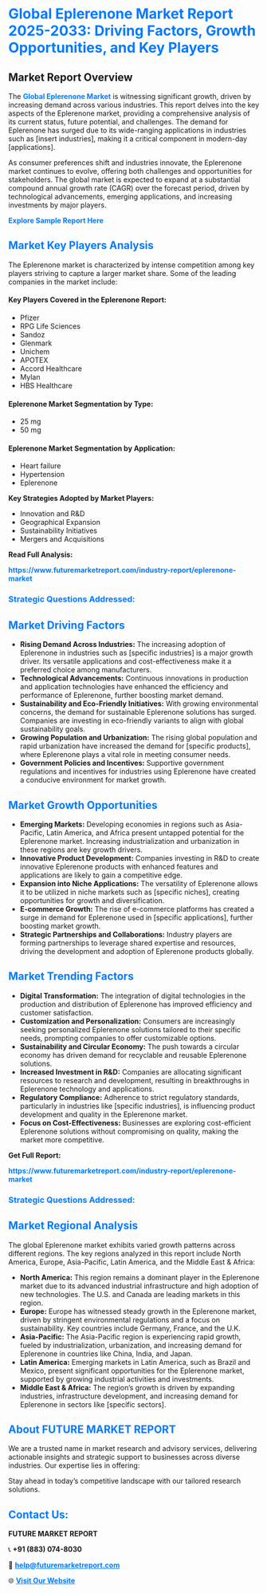 <h1 style="color: #007BFF;">Global Eplerenone Market Report 2025-2033: Driving Factors, Growth Opportunities, and Key Players</h1>

<section id="overview">
<h2>Market Report Overview</h2>
<p>The <a href="https://www.futuremarketreport.com/industry-report/eplerenone-market" style="color: #007BFF; text-decoration: none;"><strong>Global Eplerenone Market</strong></a> is witnessing significant growth, driven by increasing demand across various industries. This report delves into the key aspects of the Eplerenone market, providing a comprehensive analysis of its current status, future potential, and challenges. The demand for Eplerenone has surged due to its wide-ranging applications in industries such as [insert industries], making it a critical component in modern-day [applications].</p>
<p>As consumer preferences shift and industries innovate, the Eplerenone market continues to evolve, offering both challenges and opportunities for stakeholders. The global market is expected to expand at a substantial compound annual growth rate (CAGR) over the forecast period, driven by technological advancements, emerging applications, and increasing investments by major players.</p>
</section>

<section id="overview">
<p><a href="https://www.futuremarketreport.com/request-sample/reportId=125493" style="color: #007BFF; text-decoration: none;"><strong>Explore Sample Report Here</strong></a></p>
</section>

<section id="key-players">
<h2 style="color: #007BFF;">Market Key Players Analysis</h2>
<p>The Eplerenone market is characterized by intense competition among key players striving to capture a larger market share. Some of the leading companies in the market include:</p>
<h4>Key Players Covered in the Eplerenone Report:</h4>
<ul><li>Pfizer</li><li>RPG Life Sciences</li><li>Sandoz</li><li>Glenmark</li><li>Unichem</li><li>APOTEX</li><li>Accord Healthcare</li><li>Mylan</li><li>HBS Healthcare</li></ul>
<h4>Eplerenone Market Segmentation by Type:</h4>
<ul><li>25 mg</li><li>50 mg</li></ul>

<h4>Eplerenone Market Segmentation by Application:</h4>
<ul><li>Heart failure</li><li>Hypertension</li><li>Eplerenone</li></ul>
<p><strong>Key Strategies Adopted by Market Players:</strong></p>
<ul>
<li>Innovation and R&D</li>
<li>Geographical Expansion</li>
<li>Sustainability Initiatives</li>
<li>Mergers and Acquisitions</li>
</ul>
</section>

<section>
<p><strong>Read Full Analysis: </strong></p><a href="https://www.futuremarketreport.com/industry-report/eplerenone-market" style="color: #007BFF; text-decoration: none;"><strong>https://www.futuremarketreport.com/industry-report/eplerenone-market</strong></a>
<h3 style="color: #007BFF;">Strategic Questions Addressed:</h3>
</section>

<section id="driving-factors">
<h2 style="color: #007BFF;">Market Driving Factors</h2>
<ul>
<li><strong>Rising Demand Across Industries:</strong> The increasing adoption of Eplerenone in industries such as [specific industries] is a major growth driver. Its versatile applications and cost-effectiveness make it a preferred choice among manufacturers.</li>
<li><strong>Technological Advancements:</strong> Continuous innovations in production and application technologies have enhanced the efficiency and performance of Eplerenone, further boosting market demand.</li>
<li><strong>Sustainability and Eco-Friendly Initiatives:</strong> With growing environmental concerns, the demand for sustainable Eplerenone solutions has surged. Companies are investing in eco-friendly variants to align with global sustainability goals.</li>
<li><strong>Growing Population and Urbanization:</strong> The rising global population and rapid urbanization have increased the demand for [specific products], where Eplerenone plays a vital role in meeting consumer needs.</li>
<li><strong>Government Policies and Incentives:</strong> Supportive government regulations and incentives for industries using Eplerenone have created a conducive environment for market growth.</li>
</ul>
</section>

<section id="growth-opportunities">
<h2 style="color: #007BFF;">Market Growth Opportunities</h2>
<ul>
<li><strong>Emerging Markets:</strong> Developing economies in regions such as Asia-Pacific, Latin America, and Africa present untapped potential for the Eplerenone market. Increasing industrialization and urbanization in these regions are key growth drivers.</li>
<li><strong>Innovative Product Development:</strong> Companies investing in R&D to create innovative Eplerenone products with enhanced features and applications are likely to gain a competitive edge.</li>
<li><strong>Expansion into Niche Applications:</strong> The versatility of Eplerenone allows it to be utilized in niche markets such as [specific niches], creating opportunities for growth and diversification.</li>
<li><strong>E-commerce Growth:</strong> The rise of e-commerce platforms has created a surge in demand for Eplerenone used in [specific applications], further boosting market growth.</li>
<li><strong>Strategic Partnerships and Collaborations:</strong> Industry players are forming partnerships to leverage shared expertise and resources, driving the development and adoption of Eplerenone products globally.</li>
</ul>
</section>

<section id="trending-factors">
<h2 style="color: #007BFF;">Market Trending Factors</h2>
<ul>
<li><strong>Digital Transformation:</strong> The integration of digital technologies in the production and distribution of Eplerenone has improved efficiency and customer satisfaction.</li>
<li><strong>Customization and Personalization:</strong> Consumers are increasingly seeking personalized Eplerenone solutions tailored to their specific needs, prompting companies to offer customizable options.</li>
<li><strong>Sustainability and Circular Economy:</strong> The push towards a circular economy has driven demand for recyclable and reusable Eplerenone solutions.</li>
<li><strong>Increased Investment in R&D:</strong> Companies are allocating significant resources to research and development, resulting in breakthroughs in Eplerenone technology and applications.</li>
<li><strong>Regulatory Compliance:</strong> Adherence to strict regulatory standards, particularly in industries like [specific industries], is influencing product development and quality in the Eplerenone market.</li>
<li><strong>Focus on Cost-Effectiveness:</strong> Businesses are exploring cost-efficient Eplerenone solutions without compromising on quality, making the market more competitive.</li>
</ul>
</section>

<section>
<p><strong>Get Full Report: </strong></p><a href="https://www.futuremarketreport.com/industry-report/eplerenone-market" style="color: #007BFF; text-decoration: none;"><strong>https://www.futuremarketreport.com/industry-report/eplerenone-market</strong></a>
<h3 style="color: #007BFF;">Strategic Questions Addressed:</h3>
</section>


<section id="regional-analysis">
<h2 style="color: #007BFF;">Market Regional Analysis</h2>
<p>The global Eplerenone market exhibits varied growth patterns across different regions. The key regions analyzed in this report include North America, Europe, Asia-Pacific, Latin America, and the Middle East & Africa:</p>
<ul>
<li><strong>North America:</strong> This region remains a dominant player in the Eplerenone market due to its advanced industrial infrastructure and high adoption of new technologies. The U.S. and Canada are leading markets in this region.</li>
<li><strong>Europe:</strong> Europe has witnessed steady growth in the Eplerenone market, driven by stringent environmental regulations and a focus on sustainability. Key countries include Germany, France, and the U.K.</li>
<li><strong>Asia-Pacific:</strong> The Asia-Pacific region is experiencing rapid growth, fueled by industrialization, urbanization, and increasing demand for Eplerenone in countries like China, India, and Japan.</li>
<li><strong>Latin America:</strong> Emerging markets in Latin America, such as Brazil and Mexico, present significant opportunities for the Eplerenone market, supported by growing industrial activities and investments.</li>
<li><strong>Middle East & Africa:</strong> The region’s growth is driven by expanding industries, infrastructure development, and increasing demand for Eplerenone in sectors like [specific sectors].</li>
</ul>
</section>

<footer>
<h2 style="color: #007BFF;">About FUTURE MARKET REPORT</h2>
<p>We are a trusted name in market research and advisory services, delivering actionable insights and strategic support to businesses across diverse industries. Our expertise lies in offering:</p>

<p>Stay ahead in today’s competitive landscape with our tailored research solutions.</p>

<h2 style="color: #007BFF;">Contact Us:</h2>
<p><strong>FUTURE MARKET REPORT</strong></p>
<p>📞 <strong>+91 (883) 074-8030</strong></p>
<p>📧 <strong><a href="mailto:help@futuremarketreport.com" style="color: #007BFF;">help@futuremarketreport.com</a></strong></p>
<p>🌐 <strong><a href="https://www.futuremarketreport.com/" style="color: #007BFF;">Visit Our Website</a></strong></p>
</footer>